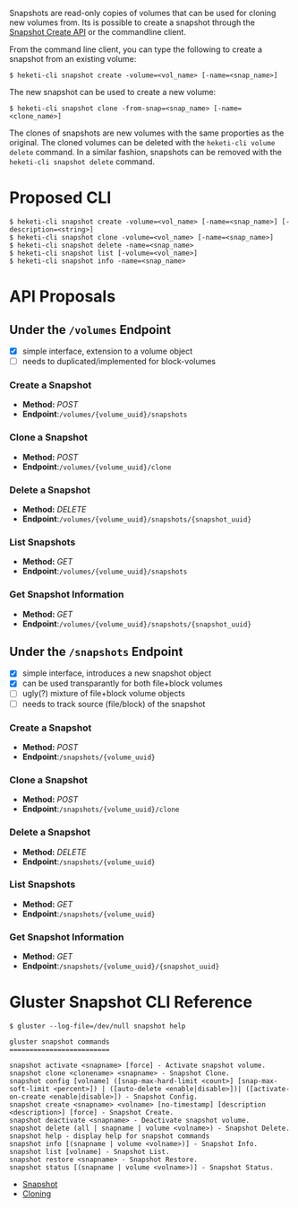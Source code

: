 Snapshots are read-only copies of volumes that can be used for cloning new
volumes from. Its is possible to create a snapshot through the [Snapshot Create
API](../api/api.md#create-a-snapshot) or the commandline client.

From the command line client, you can type the following to create a snapshot
from an existing volume:

```
$ heketi-cli snapshot create -volume=<vol_name> [-name=<snap_name>]
```

The new snapshot can be used to create a new volume:

```
$ heketi-cli snapshot clone -from-snap=<snap_name> [-name=<clone_name>]
```

The clones of snapshots are new volumes with the same proporties as the
original. The cloned volumes can be deleted with the `heketi-cli volume delete`
command. In a similar fashion, snapshots can be removed with the `heketi-cli
snapshot delete` command.

# Proposed CLI
```
$ heketi-cli snapshot create -volume=<vol_name> [-name=<snap_name>] [-description=<string>]
$ heketi-cli snapshot clone -volume=<vol_name> [-name=<snap_name>]
$ heketi-cli snapshot delete -name=<snap_name>
$ heketi-cli snapshot list [-volume=<vol_name>]
$ heketi-cli snapshot info -name=<snap_name>
```

# API Proposals

## Under the `/volumes` Endpoint

- [x] simple interface, extension to a volume object
- [ ] needs to duplicated/implemented for block-volumes

### Create a Snapshot
* **Method:** _POST_  
* **Endpoint**:`/volumes/{volume_uuid}/snapshots`

### Clone a Snapshot
* **Method:** _POST_  
* **Endpoint**:`/volumes/{volume_uuid}/clone`

### Delete a Snapshot
* **Method:** _DELETE_  
* **Endpoint**:`/volumes/{volume_uuid}/snapshots/{snapshot_uuid}`

### List Snapshots
* **Method:** _GET_  
* **Endpoint**:`/volumes/{volume_uuid}/snapshots`

### Get Snapshot Information
* **Method:** _GET_  
* **Endpoint**:`/volumes/{volume_uuid}/snapshots/{snapshot_uuid}`


## Under the `/snapshots` Endpoint

- [x] simple interface, introduces a new snapshot object
- [x] can be used transparantly for both file+block volumes
- [ ] ugly(?) mixture of file+block volume objects
- [ ] needs to track source (file/block) of the snapshot

### Create a Snapshot
* **Method:** _POST_
* **Endpoint**:`/snapshots/{volume_uuid}`

### Clone a Snapshot
* **Method:** _POST_
* **Endpoint**:`/snapshots/{volume_uuid}/clone`

### Delete a Snapshot
* **Method:** _DELETE_
* **Endpoint**:`/snapshots/{volume_uuid}`

### List Snapshots
* **Method:** _GET_
* **Endpoint**:`/snapshots/{volume_uuid}`

### Get Snapshot Information
* **Method:** _GET_
* **Endpoint**:`/snapshots/{volume_uuid}/{snapshot_uuid}`


# Gluster Snapshot CLI Reference
```
$ gluster --log-file=/dev/null snapshot help

gluster snapshot commands
=========================

snapshot activate <snapname> [force] - Activate snapshot volume.
snapshot clone <clonename> <snapname> - Snapshot Clone.
snapshot config [volname] ([snap-max-hard-limit <count>] [snap-max-soft-limit <percent>]) | ([auto-delete <enable|disable>])| ([activate-on-create <enable|disable>]) - Snapshot Config.
snapshot create <snapname> <volname> [no-timestamp] [description <description>] [force] - Snapshot Create.
snapshot deactivate <snapname> - Deactivate snapshot volume.
snapshot delete (all | snapname | volume <volname>) - Snapshot Delete.
snapshot help - display help for snapshot commands
snapshot info [(snapname | volume <volname>)] - Snapshot Info.
snapshot list [volname] - Snapshot List.
snapshot restore <snapname> - Snapshot Restore.
snapshot status [(snapname | volume <volname>)] - Snapshot Status.
```

- [Snapshot](https://github.com/gluster/glusterfs-specs/blob/master/done/GlusterFS%203.6/Gluster%20Volume%20Snapshot.md)
- [Cloning](https://github.com/gluster/glusterfs-specs/blob/master/done/GlusterFS%203.7/Clone%20of%20Snapshot.md)
